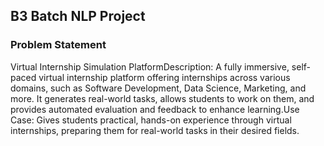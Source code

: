 ## B3 Batch NLP Project

### Problem Statement 

Virtual Internship Simulation PlatformDescription: A fully immersive, self-paced virtual internship platform offering internships across various domains, such as Software Development, Data Science, Marketing, and more. It generates real-world tasks, allows students to work on them, and provides automated evaluation and feedback to enhance learning.Use Case: Gives students practical, hands-on experience through virtual internships, preparing them for real-world tasks in their desired fields.

